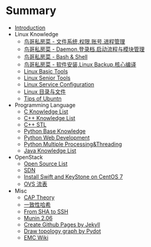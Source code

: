 # Summary

* [Introduction](README.md)
* Linux Knowledge
    * [鸟哥私房菜 - 文件系统,权限,账号,进程管理](Linux/VBird_First.md)
    * [鸟哥私房菜 - Daemon,登录档,启动流程与模块管理](Linux/VBird_Second.md)
    * [鸟哥私房菜 - Bash & Shell](Linux/VBird_Shell.md)
    * [鸟哥私房菜 - 软件安装,Linux Backup,核心编译](Linux/VBird_Third.md)
    * [Linux Basic Tools](Linux/Linux_Base_Tools.md)
    * [Linux Senior Tools](Linux/Linux_Senior_Tools.md)
    * [Linux Service Configuration](Linux/Service_Config.md)
    * [Linux 目录与文件](Linux/Linux_FHS.md)
    * [Tips of Ubuntn](Linux/Tips_of_Ubuntu.md)
* Programming Language
    * [C Knowledge List](Language/C_Knowledge_List.md)
    * [C++ Knowledge List](Language/C++_Knowledge_List.md)
    * [C++ STL](Language/C++_STL.md)
    * [Python Base Knowledge](Language/Python_Base_Knowledge.md)
    * [Python Web Development](Language/Python_Web_Development.md)
    * [Python Multiple Processing&Threading](Language/Python_Multi_Thread.md)
    * [Java Knowledge List](Language/Java_Knowledge_List.md)
* OpenStack
    * [Open Source List](Technology/OpenSourceList.md)
    * [SDN](Technology/SDN.md)
    * [Install Swift and KeyStone on CentOS 7](Technology/Swift.md)
    * [OVS 流表](Technology/OVS_Openflow.md)
* Misc
    * [CAP Theory](Technology/CAP_Theory.md)
    * [一致性哈希](Technology/Consistent_Hash.md)
    * [From SHA to SSH](Technology/From_SHA_To_SSH.md)
    * [Munin 2.06](Technology/Munin.md)
    * [Create Github Pages by Jekyll](Technology/Jekyll_Github_Pages.md)
    * [Draw topology graph by Pydot](Technology/Dot_and_Pydot.md)
    * [EMC Wiki](Technology/emc_wiki.md)

